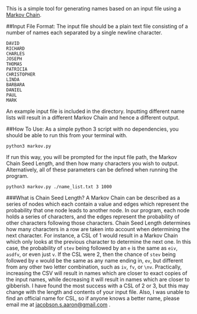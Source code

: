 This is a simple tool for generating names based on an input file using a [Markov Chain](https://en.wikipedia.org/wiki/Markov_chain).

##Input File Format:
The input file should be a plain text file consisting of a number of names each separated by a single newline character.
```
DAVID
RICHARD
CHARLES
JOSEPH
THOMAS
PATRICIA
CHRISTOPHER
LINDA
BARBARA
DANIEL
PAUL
MARK
```
An example input file is included in the directory. Inputting different name lists will result in a different Markov Chain and hence a different output.

##How To Use:
As a simple python 3 script with no dependencies, you should be able to run this from your terminal with.
```
python3 markov.py
```
If run this way, you will be prompted for the input file path, the Markov Chain Seed Length, and then how many characters you wish to output. Alternatively, all of these parameters can be defined when running the program.
```
python3 markov.py ./name_list.txt 3 1000
```

###What is Chain Seed Length?
A Markov Chain can be described as a series of nodes which each contain a value and edges which represent the probability that one node leads to another node. In our program, each node holds a series of characters, and the edges represent the probability of other characters following those characters. 
Chain Seed Length determines how many characters in a row are taken into account when determining the next character.
For instance, a CSL of 1 would result in a Markov Chain which only looks at the previous character to determine the next one. In this case, the probability of `stev` being followed by an `e` is the same as `eiv`, `asdfv`, or even just `v`.
If the CSL were 2, then the chance of `stev` being followed by `e` would be the same as any name ending in, `ev`, but different from any other two letter combination, such as `iv`, `fv`, or `\nv`.
Practically, increasing the CSV will result in names which are closer to exact copies of the input names, while decreasing it will result in names which are closer to gibberish. I have found the most success with a CSL of 2 or 3, but this may change with the length and contents of your input file.
Also, I was unable to find an official name for CSL, so if anyone knows a better name, please email me at jacobson.s.aaron@gmail.com .
